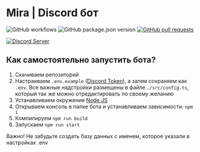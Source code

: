 # Mira | Discord бот

<p>
<img src="https://github.com/NyafiRawr/Mira/workflows/Default%20workflow/badge.svg" alt="GitHub workflows" />
<img src="https://img.shields.io/github/package-json/v/NyafiRawr/Mira" alt="GitHub package.json version" />
<a href="https://github.com/NyafiRawr/Mira/pulls"><img src="https://img.shields.io/github/issues-pr/NyafiRawr/Mira" alt="GitHub pull requests" /></a>
<p/><p>
<a href="https://discord.gg/dYmrSZa"><img src="https://img.shields.io/discord/736861365850865784"alt="Discord Server" /></a>
<p/>

## Как самостоятельно запустить бота?

1. Скачиваем репозиторий
2. Настраиваем `.env.example` ([Discord Token](https://discordjs.guide/preparations/setting-up-a-bot-application.html#creating-your-bot)), а затем сохраняем как `.env`. Все важные надстройки размещены в файле `./src/config.ts`, который так же можно отредактировать по своему желанию
3. Устанавливаем окружение [Node JS](https://nodejs.org/ru/download/)
4. Открываем консоль в папке бота и устанавливаем зависимости: `npm i`
5. Компилируем `npm run build`
6. Запускаем `npm run start`

Важно! Не забудьте создать базу данных с именем, которое указали в настройках .env